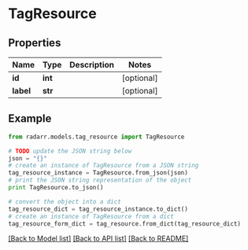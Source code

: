 # TagResource


## Properties

Name | Type | Description | Notes
------------ | ------------- | ------------- | -------------
**id** | **int** |  | [optional] 
**label** | **str** |  | [optional] 

## Example

```python
from radarr.models.tag_resource import TagResource

# TODO update the JSON string below
json = "{}"
# create an instance of TagResource from a JSON string
tag_resource_instance = TagResource.from_json(json)
# print the JSON string representation of the object
print TagResource.to_json()

# convert the object into a dict
tag_resource_dict = tag_resource_instance.to_dict()
# create an instance of TagResource from a dict
tag_resource_form_dict = tag_resource.from_dict(tag_resource_dict)
```
[[Back to Model list]](../README.md#documentation-for-models) [[Back to API list]](../README.md#documentation-for-api-endpoints) [[Back to README]](../README.md)


